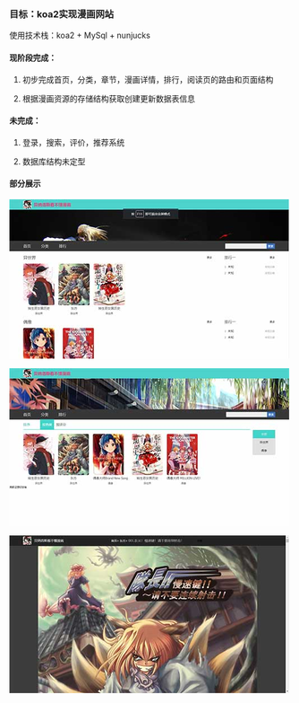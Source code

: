 ### 目标：koa2实现漫画网站

使用技术栈：koa2 + MySql + nunjucks

#### 现阶段完成：

1. 初步完成首页，分类，章节，漫画详情，排行，阅读页的路由和页面结构

2. 根据漫画资源的存储结构获取创建更新数据表信息

#### 未完成：

1. 登录，搜索，评价，推荐系统

2. 数据库结构未定型

#### 部分展示

![首页](lib/readmeImg/home.jpg)

![分类](lib/readmeImg/category.jpg)

![阅读](lib/readmeImg/comicPage.jpg)
